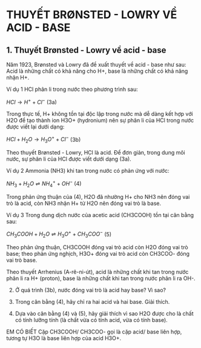 # THUYẾT BRØNSTED - LOWRY VỀ ACID - BASE

## 1. Thuyết Brønsted - Lowry về acid - base

Năm 1923, Brønsted và Lowry đã đề xuất thuyết về acid - base như sau: Acid là những chất có khả năng cho H+, base là những chất có khả năng nhận H+.

Ví dụ 1 HCl phân li trong nước theo phương trình sau:

$HCl \rightarrow H^+ + Cl^-$ (3a)

Trong thực tế, H+ không tồn tại độc lập trong nước mà dễ dàng kết hợp với H2O để tạo thành ion H3O+ (hydronium) nên sự phân li của HCl trong nước được viết lại dưới dạng:

$HCl + H_2O \rightarrow H_3O^+ + Cl^-$ (3b)

Theo thuyết Brønsted - Lowry, HCl là acid. Để đơn giản, trong dung môi nước, sự phân li của HCl được viết dưới dạng (3a).

Ví dụ 2 Ammonia (NH3) khi tan trong nước có phản ứng với nước:

$NH_3 + H_2O \rightleftharpoons NH_4^+ + OH^-$ (4)

Trong phản ứng thuận của (4), H2O đã nhường H+ cho NH3 nên đóng vai trò là acid, còn NH3 nhận H+ từ H2O nên đóng vai trò là base.

Ví dụ 3 Trong dung dịch nước của acetic acid (CH3COOH) tồn tại cân bằng sau:

$CH_3COOH + H_2O \rightleftharpoons H_3O^+ + CH_3COO^-$ (5)

Theo phản ứng thuận, CH3COOH đóng vai trò acid còn H2O đóng vai trò base; theo phản ứng nghịch, H3O+ đóng vai trò acid còn CH3COO- đóng vai trò base.

Theo thuyết Arrhenius (A-rê-ni-út), acid là những chất khi tan trong nước phân li ra H+ (proton), base là những chất khi tan trong nước phân li ra OH-.

2. Ở quá trình (3b), nước đóng vai trò là acid hay base? Vì sao?

3. Trong cân bằng (4), hãy chỉ ra hai acid và hai base. Giải thích.

3. Dựa vào cân bằng (4) và (5), hãy giải thích vì sao H2O được cho là chất có tính lưỡng tính (là chất vừa có tính acid, vừa có tính base).

EM CÓ BIẾT
Cặp CH3COOH/ CH3COO- gọi là cặp acid/ base liên hợp, tương tự H3O là base liên hợp của acid H3O+.